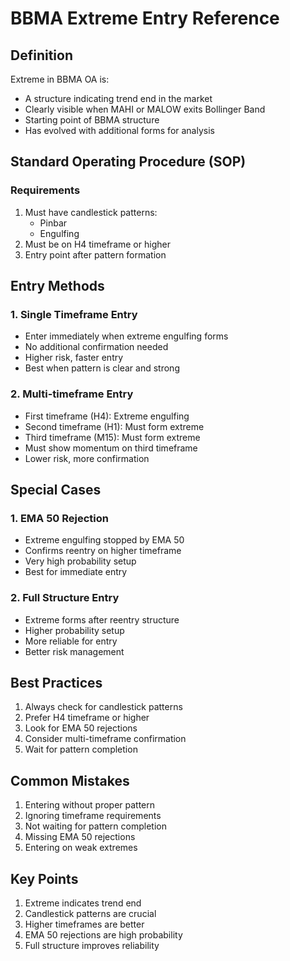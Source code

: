 # BBMA Extreme Entry Reference

## Definition
Extreme in BBMA OA is:
- A structure indicating trend end in the market
- Clearly visible when MAHI or MALOW exits Bollinger Band
- Starting point of BBMA structure
- Has evolved with additional forms for analysis

## Standard Operating Procedure (SOP)

### Requirements
1. Must have candlestick patterns:
   - Pinbar
   - Engulfing
2. Must be on H4 timeframe or higher
3. Entry point after pattern formation

## Entry Methods

### 1. Single Timeframe Entry
- Enter immediately when extreme engulfing forms
- No additional confirmation needed
- Higher risk, faster entry
- Best when pattern is clear and strong

### 2. Multi-timeframe Entry
- First timeframe (H4): Extreme engulfing
- Second timeframe (H1): Must form extreme
- Third timeframe (M15): Must form extreme
- Must show momentum on third timeframe
- Lower risk, more confirmation

## Special Cases

### 1. EMA 50 Rejection
- Extreme engulfing stopped by EMA 50
- Confirms reentry on higher timeframe
- Very high probability setup
- Best for immediate entry

### 2. Full Structure Entry
- Extreme forms after reentry structure
- Higher probability setup
- More reliable for entry
- Better risk management

## Best Practices
1. Always check for candlestick patterns
2. Prefer H4 timeframe or higher
3. Look for EMA 50 rejections
4. Consider multi-timeframe confirmation
5. Wait for pattern completion

## Common Mistakes
1. Entering without proper pattern
2. Ignoring timeframe requirements
3. Not waiting for pattern completion
4. Missing EMA 50 rejections
5. Entering on weak extremes

## Key Points
1. Extreme indicates trend end
2. Candlestick patterns are crucial
3. Higher timeframes are better
4. EMA 50 rejections are high probability
5. Full structure improves reliability 